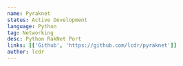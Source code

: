 ```yaml
---
name: Pyraknet
status: Active Development
language: Python
tag: Networking
desc: Python RakNet Port
links: [['Github', 'https://github.com/lcdr/pyraknet']]
author: lcdr
---
```

